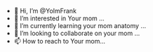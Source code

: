 - 👋 Hi, I’m @YoImFrank
- 👀 I’m interested in Your mom ...
- 🌱 I’m currently learning your mom anatomy ...
- 💞️ I’m looking to collaborate on your mom ...
- 📫 How to reach to Your mom...

<!---
YoImFrank/YoImFrank is a ✨ special ✨ repository because its `README.md` (this file) appears on your GitHub profile.
You can click the Preview link to take a look at your changes.
--->
